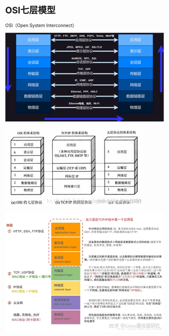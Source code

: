 # OSI七层模型

OSI（Open System Interconnect）

![](image\OSI七层模型.svg)

![](image\OSI745.jpg)

![](image\OSI74.jpg)
